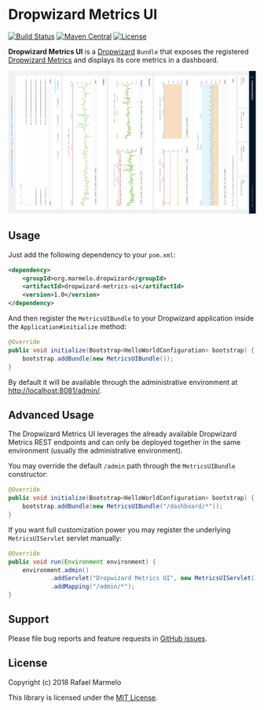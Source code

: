 # Dropwizard Metrics UI

[![Build Status](https://api.travis-ci.com/marmelo/dropwizard-metrics-ui.svg?branch=master)](https://travis-ci.com/marmelo/dropwizard-metrics-ui)
[![Maven Central](https://maven-badges.herokuapp.com/maven-central/org.marmelo.dropwizard/dropwizard-metrics-ui/badge.svg)](https://maven-badges.herokuapp.com/maven-central/org.marmelo.dropwizard/dropwizard-metrics-ui)
[![License](https://img.shields.io/badge/license-MIT-blue.svg)](https://github.com/marmelo/dropwizard-metrics-ui/blob/master/LICENSE)

**Dropwizard Metrics UI** is a [Dropwizard](https://www.dropwizard.io/) `Bundle` that exposes the registered [Dropwizard Metrics](https://metrics.dropwizard.io/) and displays its core metrics in a dashboard.

![](media/screenshot.png)


## Usage

Just add the following dependency to your `pom.xml`:

```xml
<dependency>
    <groupId>org.marmelo.dropwizard</groupId>
    <artifactId>dropwizard-metrics-ui</artifactId>
    <version>1.0</version>
</dependency>
```

And then register the `MetricsUIBundle` to your Dropwizard application inside the `Application#initialize` method:

```java
@Override
public void initialize(Bootstrap<HelloWorldConfiguration> bootstrap) {
    bootstrap.addBundle(new MetricsUIBundle());
}
```

By default it will be available through the administrative environment at [http://localhost:8081/admin/](http://localhost:8081/admin/).


## Advanced Usage

The Dropwizard Metrics UI leverages the already available Dropwizard Metrics REST endpoints and can only be deployed together in the same environment (usually the administrative environment).

You may override the default `/admin` path through the `MetricsUIBundle` constructor:

```java
@Override
public void initialize(Bootstrap<HelloWorldConfiguration> bootstrap) {
    bootstrap.addBundle(new MetricsUIBundle("/dashboard/*"));
}
```

If you want full customization power you may register the underlying `MetricsUIServlet` servlet manually:

```java
@Override
public void run(Environment environment) {
    environment.admin()
            .addServlet("Dropwizard Metrics UI", new MetricsUIServlet())
            .addMapping("/admin/*");
}
```


## Support

Please file bug reports and feature requests in [GitHub issues](https://github.com/marmelo/dropwizard-metrics-ui/issues).


## License

Copyright (c) 2018 Rafael Marmelo

This library is licensed under the [MIT License](LICENSE).
